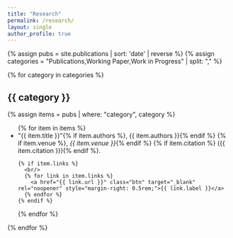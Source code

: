 ```yaml
---
title: "Research"
permalink: /research/
layout: single
author_profile: true
---
```


{% assign pubs = site.publications | sort: 'date' | reverse %}
{% assign categories = "Publications,Working Paper,Work in Progress" | split: "," %}

{% for category in categories %}
## {{ category }}

{% assign items = pubs | where: "category", category %}
<ul>
{% for item in items %}
  <li>
    "{{ item.title }}"{% if item.authors %}, {{ item.authors }}{% endif %}
    {% if item.venue %}, <em>{{ item.venue }}</em>{% endif %}
    {% if item.citation %} ({{ item.citation }}){% endif %}.
    
    {% if item.links %}
      <br/>
      {% for link in item.links %}
        <a href="{{ link.url }}" class="btn" target="_blank" rel="noopener" style="margin-right: 0.5rem;">{{ link.label }}</a>
      {% endfor %}
    {% endif %}
  </li>
{% endfor %}
</ul>
{% endfor %}
